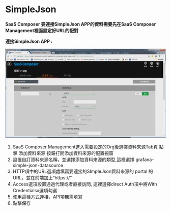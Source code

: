 # SimpleJson  

**SaaS Composer 要連接SimpleJson APP的資料需要先在SaaS Composer Management裡面設定好URL的配對**


**連接SimpleJson APP :**

![綁定SimpleJson資料來源.gif](simpleJson.gif)

1. SaaS Composer Management進入需要設定的Org後選擇資料來源Tab頁
    點擊 添加資料來源 按鈕打開添加資料來源的配置視窗
2. 設置自訂資料來源名稱，並選擇添加資料來源的類型,這裡選擇 grafana-simple-json-datasource
3. HTTP項中的URL選項處填寫要連接的SImpleJson資料來源的 portal 的 URL，並在前端加上“https://”
4. Access選項設置通過代理或者直接訪問, 這裡選擇direct    Auth項中將With Credentialsx選項勾選
5. 使用這種方式連接，API項無需填寫
6. 點擊保存 
